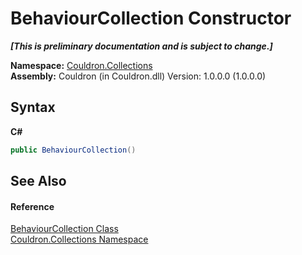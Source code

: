 # BehaviourCollection Constructor 
 _**\[This is preliminary documentation and is subject to change.\]**_

**Namespace:**&nbsp;<a href="N_Couldron_Collections">Couldron.Collections</a><br />**Assembly:**&nbsp;Couldron (in Couldron.dll) Version: 1.0.0.0 (1.0.0.0)

## Syntax

**C#**<br />
``` C#
public BehaviourCollection()
```


## See Also


#### Reference
<a href="T_Couldron_Collections_BehaviourCollection">BehaviourCollection Class</a><br /><a href="N_Couldron_Collections">Couldron.Collections Namespace</a><br />